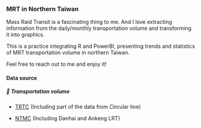 <H3>MRT in Northern Taiwan</H3>
Mass Raid Transit is a fascinating thing to me. And I love extracting information from the daily/monthly transportation volume and transforming it into graphics.

This is a practice integrating R and PowerBI, presenting trends and statistics of MRT transportation volume in northern Taiwan.

Feel free to reach out to me and enjoy it!

<H4>Data source</H4>
<H5>🚊 Transportation volume</H5>

- [TRTC](https://www.metro.taipei/cp.aspx?n=FF31501BEBDD0136) (Including part of the data from Circular line)

- [NTMC](https://oas.bas.ntpc.gov.tw/NTPCTRWD/NewPage/Publish.aspx?Mid1=382290000H#) (Including Danhai and Ankeng LRT)
